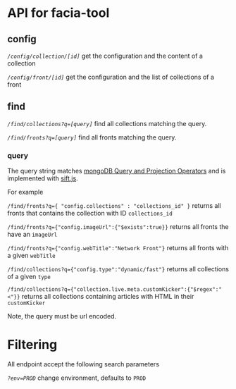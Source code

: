 # API for facia-tool

## config

_`/config/collection/[id]`_ get the configuration and the content of a collection

_`/config/front/[id]`_ get the configuration and the list of collections of a front

## find

_`/find/collections?q=[query]`_ find all collections matching the query.

_`/find/fronts?q=[query]`_ find all fronts matching the query.

### query

The query string matches [mongoDB Query and Projection Operators](http://docs.mongodb.org/manual/reference/operator/query/) and is implemented with [sift.js](https://github.com/crcn/sift.js).

For example

`/find/fronts?q={ "config.collections" : "collections_id" }` returns all fronts that contains the collection with ID `collections_id`

`/find/fronts?q={"config.imageUrl":{"$exists":true}}` returns all fronts the have an `imageUrl`

`/find/fronts?q={"config.webTitle":"Network Front"}` returns all fronts with a given `webTitle`

`/find/collections?q={"config.type":"dynamic/fast"}` returns all collections of a given `type`

`/find/collections?q={"collection.live.meta.customKicker":{"$regex":"<"}}` returns all collections containing articles with HTML in their `customKicker`

Note, the query must be url encoded.

# Filtering

All endpoint accept the following search parameters

_`?env=PROD`_ change environment, defaults to `PROD`
